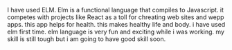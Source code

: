 <!-- elm yourfit -->
I have used ELM.
Elm is a functional language that compiles to Javascript.
it competes with projects like React as a toll for chreating web sites and wepp apps.
this app helps for health. this makes healthy life and body.
i have used elm first time. elm language is very fun and exciting while i was working.
my skill is still tough but i am going to have good skill soon.




